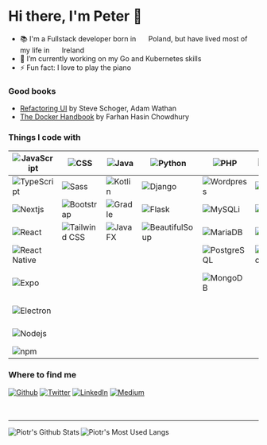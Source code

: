 # Hi there, I'm Peter 👋

- 📚 I'm a Fullstack developer born in &nbsp;<img src="https://cdn-icons-png.flaticon.com/512/197/197529.png" width="13"/> Poland, but have lived most of my life in &nbsp;<img src="https://cdn-icons-png.flaticon.com/512/197/197567.png" width="13"/> Ireland
- 🌱 I’m currently working on my Go and Kubernetes skills
- ⚡ Fun fact: I love to play the piano

### Good books

- [Refactoring UI](https://refactoringui.com/book/) by Steve Schoger, Adam Wathan
- [The Docker Handbook](https://docker.farhan.info/) by Farhan Hasin Chowdhury

### Things I code with

| <img alt="JavaScript" src="https://img.shields.io/badge/-JavaScript-f0dc5c?style=flat-square&logo=javascript&logoColor=white" /> | <img alt="CSS" src="https://img.shields.io/badge/-CSS-blue?style=flat-square&logo=css3&logoColor=white" /> | <img alt="Java" src="https://img.shields.io/badge/-Java-blue?style=flat-square&logo=coffeescript&logoColor=white" /> | <img alt="Python" src="https://img.shields.io/badge/-Python-3776AB?style=flat-square&logo=python&logoColor=white" /> | <img alt="PHP" src="https://img.shields.io/badge/-PHP-777BB4?style=flat-square&logo=php&logoColor=white" /> | <img alt="Slack" src="https://img.shields.io/badge/-Slack-4A154B?style=flat-square&logo=slack&logoColor=white" /> | Other |
| ---------- | ---- | --- | --- | --- | --- | --- |
| <img alt="TypeScript" src="https://img.shields.io/badge/-TypeScript-007ACC?style=flat-square&logo=typescript&logoColor=white" /> | <img alt="Sass" src="https://img.shields.io/badge/-Sass-darkpink?style=flat-square&logo=sass&logoColor=white" /> | <img alt="Kotlin" src="https://img.shields.io/badge/-Kotlin-7F52FF?style=flat-square&logo=kotlin&logoColor=white" /> | <img alt="Django" src="https://img.shields.io/badge/-Django-092E20?style=flat-square&logo=django&logoColor=white" /> | <img alt="Wordpress" src="https://img.shields.io/badge/-Wordpress-21759B?style=flat-square&logo=wordpress&logoColor=white" /> | <img alt="GitHub" src="https://img.shields.io/badge/-GitHub-181717?style=flat-square&logo=github&logoColor=white" /> | <img alt="Go" src="https://img.shields.io/badge/-Go-00ADD8?style=flat-square&logo=go&logoColor=white" /> |
| <img alt="Nextjs" src="https://img.shields.io/badge/-Nextjs-000000?style=flat-square&logo=nextdotjs&logoColor=white" /> | <img alt="Bootstrap" src="https://img.shields.io/badge/-Bootstrap-8320f4?style=flat-square&logo=bootstrap&logoColor=white" /> | <img alt="Gradle" src="https://img.shields.io/badge/-Gradle-02303A?style=flat-square&logo=gradle&logoColor=white" /> | <img alt="Flask" src="https://img.shields.io/badge/-Flask-000000?style=flat-square&logo=flask&logoColor=white" /> | <img alt="MySQLi" src="https://img.shields.io/badge/-MySQLi-4479A1?style=flat-square&logo=mysql&logoColor=white" /> | <img alt="Trello" src="https://img.shields.io/badge/-Trello-0079BF?style=flat-square&logo=trello&logoColor=white" /> | <img alt="VSCode" src="https://img.shields.io/badge/-VSCode-007ACC?style=flat-square&logo=visual-studio-code&logoColor=white" /> |
| <img alt="React" src="https://img.shields.io/badge/-React-45b8d8?style=flat-square&logo=react&logoColor=white" /> | <img alt="Tailwind CSS" src="https://img.shields.io/badge/-Tailwind_CSS-blue?style=flat-square&logo=tailwindcss&logoColor=white" /> | <img alt="JavaFX" src="https://img.shields.io/badge/-JavaFX-darkpink?style=flat-square&logo=javafx&logoColor=white" /> | <img alt="BeautifulSoup" src="https://img.shields.io/badge/-BeautifulSoup-59666D?style=flat-square&logo=beautifulsoup&logoColor=white" /> | <img alt="MariaDB" src="https://img.shields.io/badge/-MariaDB-003545?style=flat-square&logo=mariadb&logoColor=white" /> | <img alt="JIRA" src="https://img.shields.io/badge/-JIRA-0052CC?style=flat-square&logo=jira&logoColor=white" /> | <img alt="Latex" src="https://img.shields.io/badge/-Latex-008080?style=flat-square&logo=latex&logoColor=white" /> |
| <img alt="React Native" src="https://img.shields.io/badge/-React_Native-45b8d8?style=flat-square&logo=react&logoColor=white" /> | | | | <img alt="PostgreSQL" src="https://img.shields.io/badge/-PostgreSQL-336791?style=flat-square&logo=postgresql&logoColor=white" /> | <img alt="Microsoft Office" src="https://img.shields.io/badge/-Microsoft_Office-D83B01?style=flat-square&logo=microsoft-office&logoColor=white" /> | <img alt="Git" src="https://img.shields.io/badge/-Git-F05032?style=flat-square&logo=git&logoColor=white" /> |
| <img alt="Expo" src="https://img.shields.io/badge/-Expo-black?style=flat-square&logo=expo&logoColor=white" /> | | | | <img alt="MongoDB" src="https://img.shields.io/badge/-MongoDB-47A248?style=flat-square&logo=mongodb&logoColor=white" /> | | <img alt="GitHub Actions" src="https://img.shields.io/badge/-GitHub_Actions-2088FF?style=flat-square&logo=github-actions&logoColor=white" />
| <img alt="Electron" src="https://img.shields.io/badge/-Electron-35353f?style=flat-square&logo=electron&logoColor=white" /> | | | | | | <img alt="Figma" src="https://img.shields.io/badge/-Figma-F24E1E?style=flat-square&logo=figma&logoColor=white" /> |
| <img alt="Nodejs" src="https://img.shields.io/badge/-Nodejs-43853d?style=flat-square&logo=Node.js&logoColor=white" /> | | | | | | <img alt="Arduino" src="https://img.shields.io/badge/-Arduino-00979D?style=flat-square&logo=arduino&logoColor=white" /> |
| <img alt="npm" src="https://img.shields.io/badge/-NPM-CB3837?style=flat-square&logo=npm&logoColor=white" /> | | | | | | <img alt="C++" src="https://img.shields.io/badge/-C++-00599C?style=flat-square&logo=cplusplus&logoColor=white" /> |

### Where to find me

<div>
  <a href="https://github.com/piotrpdev" target="_blank"><img alt="Github" src="https://img.shields.io/badge/GitHub-%2312100E.svg?&style=for-the-badge&logo=Github&logoColor=white" /></a>
  <a href="https://twitter.com/piotrpdev" target="_blank"><img alt="Twitter" src="https://img.shields.io/badge/twitter-%231DA1F2.svg?&style=for-the-badge&logo=twitter&logoColor=white" /></a>
  <a href="https://www.linkedin.com/in/peter-bogdan-placzek/" target="_blank"><img alt="LinkedIn" src="https://img.shields.io/badge/linkedin-%230077B5.svg?&style=for-the-badge&logo=linkedin&logoColor=white" /></a>
  <a href="https://medium.com/@piotrpdev" target="_blank"><img alt="Medium" src="https://img.shields.io/badge/medium-%2312100E.svg?&style=for-the-badge&logo=medium&logoColor=white" /></a>
</div>

<br />
<br />

---

<img align="left" alt="Piotr's Github Stats" src="https://github-readme-stats.vercel.app/api?username=piotrpdev&show_icons=true&hide_border=true&count_private=true&theme=dark" />

<img align="left" alt="Piotr's Most Used Langs" src="https://github-readme-stats.vercel.app/api/top-langs/?username=piotrpdev&hide_border=true&theme=dark" />
